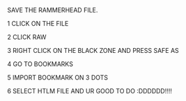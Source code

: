 SAVE THE RAMMERHEAD FILE. 

1 CLICK ON THE FILE

2 CLICK RAW

3 RIGHT CLICK ON THE BLACK ZONE AND PRESS SAFE AS

4 GO TO BOOKMARKS

5 IMPORT BOOKMARK ON 3 DOTS

6 SELECT HTLM FILE AND UR GOOD TO DO :DDDDDD!!!!

